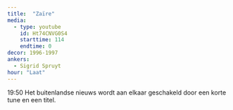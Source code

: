 ```yaml
---
title:  "Zaïre"
media:
  - type: youtube
    id: Ht74CNVG0S4
    starttime: 114
    endtime: 0
decor: 1996-1997
ankers:
  - Sigrid Spruyt
hour: "Laat"
---
```


<span class="moment-inline seek" data-sec="1190">19:50</span> Het buitenlandse nieuws wordt aan elkaar geschakeld door een korte tune en een titel. 
